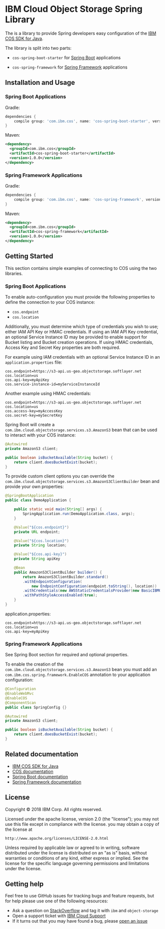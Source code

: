 # IBM Cloud Object Storage Spring Library

The is a library to provide Spring developers easy configuration of the [IBM COS SDK for Java](https://github.com/ibm/ibm-cos-sdk-java/).

The library is split into two parts:
* `cos-spring-boot-starter` for [Spring Boot](https://projects.spring.io/spring-boot/) applications

* `cos-spring-framework` for [Spring Framework](https://projects.spring.io/spring-framework/) applications

## Installation and Usage

### Spring Boot Applications

Gradle:
```groovy
dependencies {
    compile group: 'com.ibm.cos', name: 'cos-spring-boot-starter', version: '1.0.0'
}
```

Maven:
~~~ xml
<dependency>
  <groupId>com.ibm.cos</groupId>
  <artifactId>cos-spring-boot-starter</artifactId>
  <version>1.0.0</version>
</dependency>
~~~

### Spring Framework Applications

Gradle:
```groovy
dependencies {
    compile group: 'com.ibm.cos', name: 'cos-spring-framework', version: '1.0.0'
}
```

Maven:
~~~ xml
<dependency>
  <groupId>com.ibm.cos</groupId>
  <artifactId>cos-spring-framework</artifactId>
  <version>1.0.0</version>
</dependency>
~~~

## Getting Started

This section contains simple examples of connecting to COS using the two libraries.

### Spring Boot Applications

To enable auto-configuration you must provide the following properties to define the connection to your COS instance:

* `cos.endpoint`
* `cos.location`

Additionally, you must determine which type of credentials you wish to use; either IAM API Key or HMAC credentials. If
using an IAM API Key credential, an optional Service Instance ID may be provided to enable support for Bucket listing and
Bucket creation operations. If using HMAC credentials, Access Key and Secret Key properties are both required.

For example using IAM credentials with an optional Service Instance ID in an `application.properties` file:

~~~
cos.endpoint=https://s3-api.us-geo.objectstorage.softlayer.net
cos.location=us
cos.api-key=myApiKey
cos.service-instance-id=myServiceInstanceId
~~~

Another example using HMAC credentials:

~~~
cos.endpoint=https://s3-api.us-geo.objectstorage.softlayer.net
cos.location=us
cos.access-key=myAccessKey
cos.secret-key=mySecretKey
~~~

Spring Boot will create a `com.ibm.cloud.objectstorage.services.s3.AmazonS3` bean that can be used to interact with your COS instance:

~~~ java
@Autowired
private AmazonS3 client;

public boolean isBucketAvailable(String bucket) {
    return client.doesBucketExist(bucket);
}
~~~

To provide custom client options you can override the `com.ibm.cloud.objectstorage.services.s3.AmazonS3ClientBuilder` bean and provide your own properties:

~~~ java
@SpringBootApplication
public class DemoApplication {

    public static void main(String[] args) {
        SpringApplication.run(DemoApplication.class, args);
    }

    @Value("${cos.endpoint}")
    private URL endpoint;

    @Value("${cos.location}")
    private String location;

    @Value("${cos.api-key}")
    private String apiKey

    @Bean
    public AmazonS3ClientBuilder builder() {
        return AmazonS3ClientBuilder.standard()
        .withEndpointConfiguration(
            new EndpointConfiguration(endpoint.toString(), location))
        .withCredentials(new AWSStaticCredentialsProvider(new BasicIBMOAuthCredentials(apiKey, null);))
        .withPathStyleAccessEnabled(true);
    }
}
~~~

application.properties:

~~~
cos.endpoint=https://s3-api.us-geo.objectstorage.softlayer.net
cos.location=us
cos.api-key=myApiKey
~~~

### Spring Framework Applications

See Spring Boot section for required and optional properties.

To enable the creation of the `com.ibm.cloud.objectstorage.services.s3.AmazonS3` bean you must add an `com.ibm.cos.spring.framework.EnableCOS` annotation to your application configuration:

~~~ java
@Configuration
@EnableWebMvc
@EnableCOS
@ComponentScan
public class SpringConfig {}
~~~

~~~ java
@Autowired
private AmazonS3 client;

public boolean isBucketAvailable(String bucket) {
    return client.doesBucketExist(bucket);
}
~~~

## Related documentation
* [IBM COS SDK for Java](https://github.com/ibm/ibm-cos-sdk-java/)
* [COS documentation](https://console.bluemix.net/docs/services/cloud-object-storage/)
* [Spring Boot documentation](https://projects.spring.io/spring-boot/)
* [Spring Framework documentation](https://projects.spring.io/spring-framework/)

## License

Copyright © 2018 IBM Corp. All rights reserved.

Licensed under the apache license, version 2.0 (the "license"); you may not use this file except in compliance with the license.  you may obtain a copy of the license at

    http://www.apache.org/licenses/LICENSE-2.0.html

Unless required by applicable law or agreed to in writing, software distributed under the license is distributed on an "as is" basis, without warranties or conditions of any kind, either express or implied. See the license for the specific language governing permissions and limitations under the license.

## Getting help
Feel free to use GitHub issues for tracking bugs and feature requests, but for help please use one of the following resources:

* Ask a question on [StackOverflow][stack-overflow] and tag it with `ibm` and `object-storage`
* Open a support ticket with [IBM Cloud Support][ibm-bluemix-support]
* If it turns out that you may have found a bug, please [open an issue][open-an-issue]

[stack-overflow]: http://stackoverflow.com/questions/tagged/object-storage+ibm
[ibm-bluemix-support]: https://support.ng.bluemix.net/gethelp/
[open-an-issue]: https://github.com/IBM/cos-spring/issues/new

